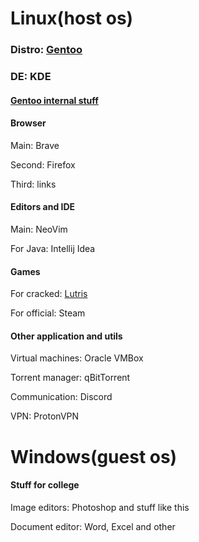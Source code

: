 # Linux(host os)

### Distro: [Gentoo](https://wiki.gentoo.org/wiki/Handbook:AMD64)

### DE: KDE

#### [Gentoo internal stuff](https://github.com/Cirqach/PCSetup/blob/23b3b479f1d61f524c25c776e6e14637b21c0cc0/GentooStuff.md)

#### Browser

Main: Brave

Second: Firefox

Third: links

#### Editors and IDE

Main: NeoVim

For Java: Intellij Idea



#### Games
For cracked: [Lutris](https://wiki.gentoo.org/wiki/Lutris)

For official: Steam

#### Other application and utils

Virtual machines: Oracle VMBox

Torrent manager: qBitTorrent 

Communication: Discord 

VPN: ProtonVPN

# Windows(guest os)

#### Stuff for college

Image editors: Photoshop and stuff like this

Document editor: Word, Excel and other
